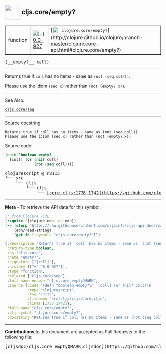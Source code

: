 ## <img width="48px" valign="middle" src="http://i.imgur.com/Hi20huC.png"> cljs.core/empty?

 <table border="1">
<tr>

<td>function</td>
<td><a href="https://github.com/cljsinfo/cljs-api-docs/tree/0.0-927"><img valign="middle" alt="[+] 0.0-927" src="https://img.shields.io/badge/+-0.0--927-lightgrey.svg"></a> </td>
<td>
[<img height="24px" valign="middle" src="http://i.imgur.com/1GjPKvB.png"> <samp>clojure.core/empty?</samp>](http://clojure.github.io/clojure/branch-master/clojure.core-api.html#clojure.core/empty?)
</td>
</tr>
</table>

 <samp>
(__empty?__ coll)<br>
</samp>

---

Returns true if `coll` has no items - same as `(not (seq coll))`.

Please use the idiom `(seq x)` rather than `(not (empty? x))`.

---


See Also:

[`cljs.core/seq`](cljs.core_seq.md)<br>

---

Source docstring:

```
Returns true if coll has no items - same as (not (seq coll)).
Please use the idiom (seq x) rather than (not (empty? x))
```

Source code:

```clj
(defn ^boolean empty?
  [coll] (or (nil? coll)
             (not (seq coll))))
```

 <pre>
clojurescript @ r3115
└── src
    └── cljs
        └── cljs
            └── <ins>[core.cljs:1738-1742](https://github.com/clojure/clojurescript/blob/r3115/src/cljs/cljs/core.cljs#L1738-L1742)</ins>
</pre>


---

__Meta__ - To retrieve the API data for this symbol:

```clj
;; from Clojure REPL
(require '[clojure.edn :as edn])
(-> (slurp "https://raw.githubusercontent.com/cljsinfo/cljs-api-docs/catalog/cljs-api.edn")
    (edn/read-string)
    (get-in [:symbols "cljs.core/empty?"]))
```

```clj
{:description "Returns true if `coll` has no items - same as `(not (seq coll))`.\n\nPlease use the idiom `(seq x)` rather than `(not (empty? x))`.",
 :return-type boolean,
 :ns "cljs.core",
 :name "empty?",
 :signature ["[coll]"],
 :history [["+" "0.0-927"]],
 :type "function",
 :related ["cljs.core/seq"],
 :full-name-encode "cljs.core_emptyQMARK",
 :source {:code "(defn ^boolean empty?\n  [coll] (or (nil? coll)\n             (not (seq coll))))",
          :repo "clojurescript",
          :tag "r3115",
          :filename "src/cljs/cljs/core.cljs",
          :lines [1738 1742]},
 :full-name "cljs.core/empty?",
 :clj-symbol "clojure.core/empty?",
 :docstring "Returns true if coll has no items - same as (not (seq coll)).\nPlease use the idiom (seq x) rather than (not (empty? x))"}

```

---

__Contributions__ to this document are accepted as Pull Requests to the following file:

 <pre>
[cljsdoc/cljs.core_emptyQMARK.cljsdoc](https://github.com/cljsinfo/cljs-api-docs/blob/master/cljsdoc/cljs.core_emptyQMARK.cljsdoc)
</pre>

